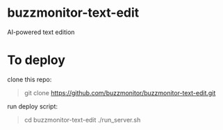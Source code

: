 # buzzmonitor-text-edit

AI-powered text edition


# To deploy
clone this repo: 
> git clone https://github.com/buzzmonitor/buzzmonitor-text-edit.git

run deploy script:

> cd buzzmonitor-text-edit
> ./run_server.sh

